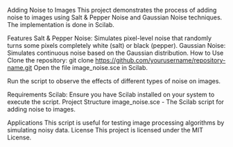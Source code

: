 Adding Noise to Images This project demonstrates the process of adding noise to images using Salt & Pepper Noise and Gaussian Noise techniques. The implementation is done in Scilab.

Features Salt & Pepper Noise: Simulates pixel-level noise that randomly turns some pixels completely white (salt) or black (pepper). Gaussian Noise: Simulates continuous noise based on the Gaussian distribution. How to Use Clone the repository: git clone https://github.com/yourusername/repository-name.git Open the file image_noise.sce in Scilab.

Run the script to observe the effects of different types of noise on images.

Requirements Scilab: Ensure you have Scilab installed on your system to execute the script. Project Structure image_noise.sce - The Scilab script for adding noise to images.

Applications This script is useful for testing image processing algorithms by simulating noisy data. License This project is licensed under the MIT License.
